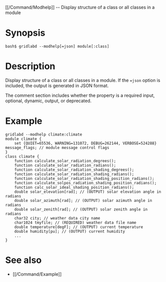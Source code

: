 [[/Command/Modhelp]] -- Display structure of a class or all classes in a module

# Synopsis

~~~
bash$ gridlabd --modhelp[=json] module[:class]                                
~~~

# Description

Display structure of a class or all classes in a module. If the `=json` option is included, the output is generated in JSON format.

The comment section includes whether the property is a required input, optional, dynamic, output, or deprecated.

# Example

~~~
gridlabd --modhelp climate:climate
module climate {
	set {QUIET=65536, WARNING=131072, DEBUG=262144, VERBOSE=524288} message_flags; // module message control flags
}
class climate {
	function calculate_solar_radiation_degrees();
	function calculate_solar_radiation_radians();
	function calculate_solar_radiation_shading_degrees();
	function calculate_solar_radiation_shading_radians();
	function calculate_solar_radiation_shading_position_radians();
	function calculate_solpos_radiation_shading_position_radians();
	function calc_solar_ideal_shading_position_radians();
	double solar_elevation[rad]; // (OUTPUT) solar elevation angle in radians
	double solar_azimuth[rad]; // (OUTPUT) solar azimuth angle in radians
	double solar_zenith[rad]; // (OUTPUT) solar zenith angle in radians
	char32 city; // weather data city name
	char1024 tmyfile; // (REQUIRED) weather data file name
	double temperature[degF]; // (OUTPUT) current temperature
	double humidity[pu]; // (OUTPUT) current humidity
	...
}
~~~

# See also

* [[/Command/Example]]
